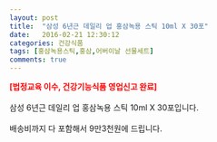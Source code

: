 ```yaml
---
layout: post
title:  "삼성 6년근 데일리 업 홍삼녹용 스틱 10ml X 30포"
date:   2016-02-21 12:30:12
categories: 건강식품
tags: [홍삼녹용스틱,홍삼,어버이날 선물세트]
comments: true
---
```


<strong><span style="color: rgb(255, 0, 0);">[법정교육 이수, 건강기능식품 영업신고 완료]</span></strong>
<br><br>
삼성 6년근 데일리 업 홍삼녹용 스틱 10ml X 30포입니다.
<br><br>
배송비까지 다 포함해서 9만3천원에 드립니다.
<br>
<br>
<img class="image" src="https://2.bp.blogspot.com/-mCnUaFlVujA/W-nRnObt3xI/AAAAAAAAAxQ/2pm6AS3iKScEejutPFB3LBKq4bnU-evswCLcBGAs/s320/2574573456.jpg" alt=""/>
<br>
<br>
<img class="image" src="http://www.nbbang.co.kr/data/webedit/20180702112815_uiwjrkqo.jpg" alt=""/>

